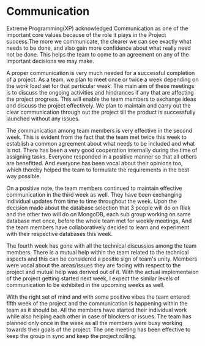 # Communication

Extreme Programming(XP) acknowledged Communication as one of the important core values because of the role it plays in the 
Project success.The more we communicate, the clearer we can see exactly what needs to be done, and also gain more confidence 
about what really need not be done. This helps the team to come to an agreement on any of the important decisions we may make.

A proper communication is very much needed for a successful completion of a project. As a team, we plan to meet once or twice 
a week depending on the work load set for that particular week. The main aim of these meetings is to discuss the ongoing 
activities and hindrances if any that are affecting the project progress. This will enable the team members to exchange ideas 
and discuss the project effectively. We plan to maintain and carry out the clear communication through out the project till the product is successfully launched without any issues.

The communication among team members is very effective in the second week. This is evident from the fact that the team met 
twice this week to establish a common agreement about what needs to be included and what is not. There has been a very good 
cooperation internally during the time of assigning tasks. Everyone responded in a positive manner so that all others are 
benefitted. And everyone has been vocal about their opinions too, which thereby helped the team to formulate the requirements 
in the best way possible.

On a positive note, the team members continued to maintain effective communication in the third week as well. They have been exchanging individual updates from time to time throughout the week. Upon the decision made about the database selection that 3 people will do on Riak and the other two will do on MongoDB, each sub group working on same database met once, before the whole team met for weekly meetings, And the team members have collaboratively decided to learn and experiment with their respective databases this week.

The fourth week has gone with all the technical discussios among the team members. There is a mutual help within the team related to the technical aspects and this can be considered a positie sign of team's unity. Members were vocal about the areas/issues they are facing with respect to the project and mutual help was derived out of it. With the actual implementaion of the project getting started next week, I expect the similar levels of communication to be exhibited in the upcoming weeks as well.

With the right set of mind and with some positive vibes the team entered fifth week of the project and the communication is happening within the team as it should be. All the members have started their individual work while also helping each other in case of blockers or issues. The team has planned only once in the week as all the members were busy working towards their goals of the project. The one meeting has been effective to keep the group in sync and keep the project rolling.
